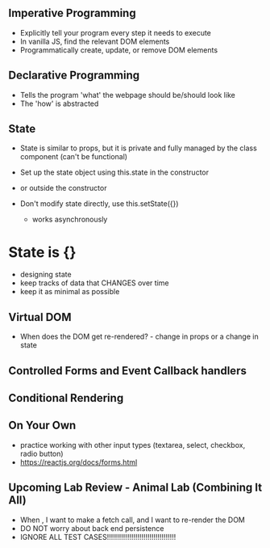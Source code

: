 ## Imperative Programming
- Explicitly tell your program every step it needs to execute
- In vanilla JS, find the relevant DOM elements
- Programmatically create, update, or remove DOM elements

## Declarative Programming
- Tells the program 'what' the webpage should be/should look like
- The 'how' is abstracted

## State
- State is similar to props, but it is private and fully managed by the class component (can't be functional)

- Set up the state object using this.state in the constructor
- or outside the constructor
- Don't modify state directly, use this.setState({})
  - works asynchronously

# State is {}
  - designing state
  - keep tracks of data that CHANGES over time
  - keep it as minimal as possible


## Virtual DOM
- When does the DOM get re-rendered? - change in props or a change in state

## Controlled Forms and Event Callback handlers

## Conditional Rendering

## On Your Own
- practice working with other input types (textarea, select, checkbox, radio button)
- https://reactjs.org/docs/forms.html


## Upcoming Lab Review - Animal Lab (Combining It All)
 - When <some event happens>, I want to make a <what kind of> fetch call, and I want to re-render the DOM <by changing state>
 - DO NOT worry about back end persistence
 - IGNORE ALL TEST CASES!!!!!!!!!!!!!!!!!!!!!!!!!!!!!!!!!!
